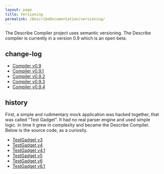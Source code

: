 ```yaml
---
layout: page
title: Versioning
permalink: /DescribeDocumentation/versioning/
---
```


The Describe Compiler project uses semantic versioning. The Describe compiler is currently in a version 0.9 which is an open beta. 


## change-log
* [Compiler v0.9](/DescribeDocumentation/v09/compiler09)
* [Compiler v0.9.1](/DescribeDocumentation/v091/compiler091)
* [Compiler v0.9.2](/DescribeDocumentation/v092/compiler092)
* [Compiler v0.9.3](/DescribeDocumentation/v093/compiler093)
* [Compiler v0.9.4](/DescribeDocumentation/v094/compiler094)


## history
First, a simple and rudimentary mock application was hacked together, that was called "Test Gadget". It had no real parser engine and used simple logic. In time it grew in complexity and became the Describe Compiler. Below is the source code, as a curiosity.
* [TestGadget v3](/DescribeDocumentation/test-gadget/test-gadget-v3)
* [TestGadget v4](/DescribeDocumentation/test-gadget/test-gadget-v4)
* [TestGadget v4.1](/DescribeDocumentation/test-gadget/test-gadget-v41)
* [TestGadget v5](/DescribeDocumentation/test-gadget/test-gadget-v5)
* [TestGadget v6](/DescribeDocumentation/test-gadget/test-gadget-v6)
* [TestGadget v6.1](/DescribeDocumentation/test-gadget/test-gadget-v61)

